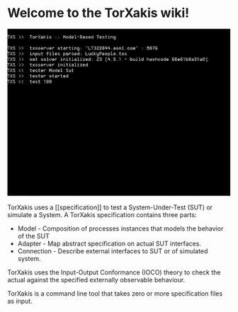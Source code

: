 # Welcome to the TorXakis wiki!

![TorXakis in action!](torxakis.luckypeople.gif)

TorXakis uses a [[specification]] to test a System-Under-Test (SUT) or simulate a System.
A TorXakis specification contains three parts: 
* Model - Composition of processes instances that models the behavior of the SUT
* Adapter - Map abstract specification on actual SUT interfaces.
* Connection - Describe external interfaces to SUT or of simulated system.

TorXakis uses the Input-Output Conformance (IOCO) theory to
check the actual against the specified externally observable behaviour.

TorXakis is a command line tool that takes zero or more specification files as input.
